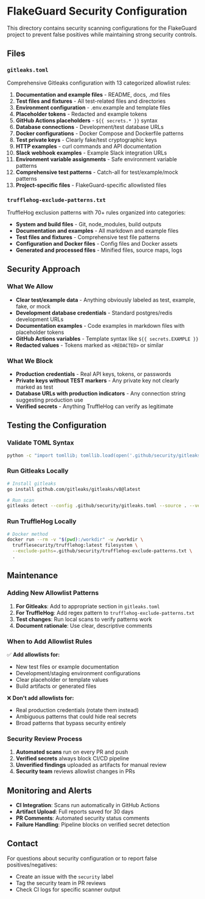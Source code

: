 # FlakeGuard Security Configuration

This directory contains security scanning configurations for the FlakeGuard project to prevent false positives while maintaining strong security controls.

## Files

### `gitleaks.toml`
Comprehensive Gitleaks configuration with 13 categorized allowlist rules:

1. **Documentation and example files** - README, docs, .md files
2. **Test files and fixtures** - All test-related files and directories
3. **Environment configuration** - .env.example and template files
4. **Placeholder tokens** - Redacted and example tokens
5. **GitHub Actions placeholders** - `${{ secrets.* }}` syntax
6. **Database connections** - Development/test database URLs
7. **Docker configurations** - Docker Compose and Dockerfile patterns
8. **Test private keys** - Clearly fake/test cryptographic keys
9. **HTTP examples** - curl commands and API documentation
10. **Slack webhook examples** - Example Slack integration URLs
11. **Environment variable assignments** - Safe environment variable patterns
12. **Comprehensive test patterns** - Catch-all for test/example/mock patterns
13. **Project-specific files** - FlakeGuard-specific allowlisted files

### `trufflehog-exclude-patterns.txt`
TruffleHog exclusion patterns with 70+ rules organized into categories:

- **System and build files** - Git, node_modules, build outputs
- **Documentation and examples** - All markdown and example files
- **Test files and fixtures** - Comprehensive test file patterns
- **Configuration and Docker files** - Config files and Docker assets
- **Generated and processed files** - Minified files, source maps, logs

## Security Approach

### What We Allow
- **Clear test/example data** - Anything obviously labeled as test, example, fake, or mock
- **Development database credentials** - Standard postgres/redis development URLs
- **Documentation examples** - Code examples in markdown files with placeholder tokens
- **GitHub Actions variables** - Template syntax like `${{ secrets.EXAMPLE }}`
- **Redacted values** - Tokens marked as `<REDACTED>` or similar

### What We Block
- **Production credentials** - Real API keys, tokens, or passwords
- **Private keys without TEST markers** - Any private key not clearly marked as test
- **Database URLs with production indicators** - Any connection string suggesting production use
- **Verified secrets** - Anything TruffleHog can verify as legitimate

## Testing the Configuration

### Validate TOML Syntax
```bash
python -c "import tomllib; tomllib.load(open('.github/security/gitleaks.toml', 'rb'))"
```

### Run Gitleaks Locally
```bash
# Install gitleaks
go install github.com/gitleaks/gitleaks/v8@latest

# Run scan
gitleaks detect --config .github/security/gitleaks.toml --source . --verbose
```

### Run TruffleHog Locally
```bash
# Docker method
docker run --rm -v "$(pwd):/workdir" -w /workdir \
  trufflesecurity/trufflehog:latest filesystem \
  --exclude-paths=.github/security/trufflehog-exclude-patterns.txt \
  .
```

## Maintenance

### Adding New Allowlist Patterns

1. **For Gitleaks**: Add to appropriate section in `gitleaks.toml`
2. **For TruffleHog**: Add regex pattern to `trufflehog-exclude-patterns.txt`
3. **Test changes**: Run local scans to verify patterns work
4. **Document rationale**: Use clear, descriptive comments

### When to Add Allowlist Rules

✅ **Add allowlists for:**
- New test files or example documentation
- Development/staging environment configurations
- Clear placeholder or template values
- Build artifacts or generated files

❌ **Don't add allowlists for:**
- Real production credentials (rotate them instead)
- Ambiguous patterns that could hide real secrets
- Broad patterns that bypass security entirely

### Security Review Process

1. **Automated scans** run on every PR and push
2. **Verified secrets** always block CI/CD pipeline
3. **Unverified findings** uploaded as artifacts for manual review
4. **Security team** reviews allowlist changes in PRs

## Monitoring and Alerts

- **CI Integration**: Scans run automatically in GitHub Actions
- **Artifact Upload**: Full reports saved for 30 days
- **PR Comments**: Automated security status comments
- **Failure Handling**: Pipeline blocks on verified secret detection

## Contact

For questions about security configuration or to report false positives/negatives:
- Create an issue with the `security` label
- Tag the security team in PR reviews
- Check CI logs for specific scanner output